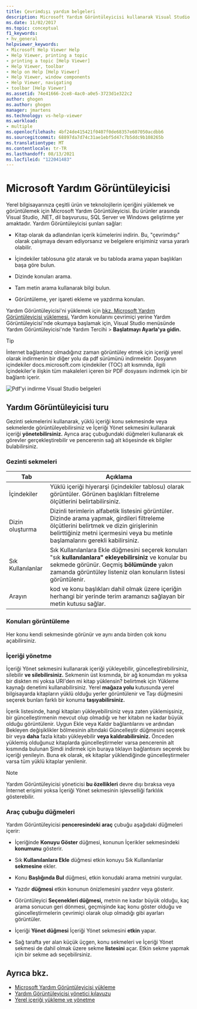 ```yaml
---
title: Çevrimdışı yardım belgeleri
description: Microsoft Yardım Görüntüleyicisi kullanarak Visual Studio ve .NET gibi çeşitli ürünler ve teknolojiler için çevrimdışı yardım Microsoft Yardım Görüntüleyicisi.
ms.date: 11/02/2017
ms.topic: conceptual
f1_keywords:
- hv_general
helpviewer_keywords:
- Microsoft Help Viewer Help
- Help Viewer, printing a topic
- printing a topic [Help Viewer]
- Help Viewer, toolbar
- Help on Help [Help Viewer]
- Help Viewer, window components
- Help Viewer, navigating
- toolbar [Help Viewer]
ms.assetid: 74e41666-2ce8-4ac0-a0e5-3723d1e322c2
author: ghogen
ms.author: ghogen
manager: jmartens
ms.technology: vs-help-viewer
ms.workload:
- multiple
ms.openlocfilehash: 4bf24de415421f0407f0de68357e607050acdbb6
ms.sourcegitcommit: 68897da7d74c31ae1ebf5d47c7b5ddc9b108265b
ms.translationtype: MT
ms.contentlocale: tr-TR
ms.lasthandoff: 08/13/2021
ms.locfileid: "122041483"
---
```

# <a name="microsoft-help-viewer"></a>Microsoft Yardım Görüntüleyicisi

Yerel bilgisayarınıza çeşitli ürün ve teknolojilerin içeriğini yüklemek ve görüntülemek için Microsoft Yardım Görüntüleyicisi. Bu ürünler arasında Visual Studio, .NET, dil başvurusu, SQL Server ve Windows geliştirme yer amaktadır. Yardım Görüntüleyicisi şunları sağlar:

- Kitap olarak da adlandırılan içerik kümelerini indirin. Bu, "çevrimdışı" olarak çalışmaya devam ediyorsanız ve belgelere erişiminiz varsa yararlı olabilir.

- İçindekiler tablosuna göz atarak ve bu tabloda arama yapan başlıkları başa göre bulun.

- Dizinde konuları arama.

- Tam metin arama kullanarak bilgi bulun.

- Görüntüleme, yer işareti ekleme ve yazdırma konuları.

Yardım Görüntüleyicisi'ni yüklemek için [bkz. Microsoft Yardım Görüntüleyicisi yüklemesi.](../help-viewer/installation.md) Yardım konularını çevrimiçi yerine Yardım Görüntüleyicisi'nde  okumaya başlamak için, Visual Studio menüsünde Yardım Görüntüleyicisi'nde Yardım Tercihi  >  **Başlatmayı Ayarla'ya gidin.**

> [!TIP]
> İnternet bağlantınız olmadığınız zaman görüntüley etmek için içeriği yerel olarak indirmenin bir diğer yolu da pdf sürümünü indirmektir. Dosyanın içindekiler docs.microsoft.com içindekiler (TOC) alt kısmında, ilgili İçindekiler'e ilişkin tüm makaleleri içeren bir PDF dosyasını indirmek için bir bağlantı içerir.
>
> ![Pdf'yi indirme Visual Studio belgeleri](media/overview/download-pdf.png)

## <a name="help-viewer-tour"></a>Yardım Görüntüleyicisi turu

Gezinti sekmelerini kullanarak, yüklü içeriği konu sekmesinde veya sekmelerde görüntüleyebilirsiniz ve İçeriği Yönet sekmesini kullanarak içeriği **yönetebilirsiniz.** Ayrıca araç çubuğundaki düğmeleri kullanarak ek görevler gerçekleştirebilir ve pencerenin sağ alt köşesinde ek bilgiler bulabilirsiniz.

### <a name="navigation-tabs"></a>Gezinti sekmeleri

|Tab|Açıklama|
|---|-----------|
|İçindekiler|Yüklü içeriği hiyerarşi (içindekiler tablosu) olarak görüntüler. Görünen başlıkları filtreleme ölçütlerini belirtabilirsiniz.|
|Dizin oluşturma|Dizinli terimlerin alfabetik listesini görüntüler. Dizinde arama yapmak, girdileri filtreleme ölçütlerini belirtmek ve dizin girişlerinin belirttiğiniz metni içermesini veya bu metinle başlamalarını gerekli kabilirsiniz.|
|Sık Kullanılanlar|Sık Kullanılanlara Ekle düğmesini seçerek konuları "sık **kullanılanlara" ekleyebilirsiniz** ve konular bu sekmede görünür. Geçmiş **bölümünde** yakın zamanda görüntüley listeniz olan konuların listesi görüntülenir.|
|Arayın|kod ve konu başlıkları dahil olmak üzere içeriğin herhangi bir yerinde terim aramanızı sağlayan bir metin kutusu sağlar.|

### <a name="view-topics"></a>Konuları görüntüleme

Her konu kendi sekmesinde görünür ve aynı anda birden çok konu açabilirsiniz.

### <a name="manage-content"></a>İçeriği yönetme

İçeriği Yönet sekmesini kullanarak içeriği yükleyebilir, güncelleştirebilirsiniz, silebilir **ve silebilirsiniz.** Sekmenin üst kısmında, bir ağ  konumdan mı yoksa bir diskten mi yoksa URI'den mi kitap yüklensin? belirtmek için Yükleme kaynağı denetimi kullanabilirsiniz. Yerel **mağaza yolu** kutusunda yerel bilgisayarda kitapların yüklü olduğu yerler görüntülenir ve Taşı düğmesini seçerek bunları farklı bir konuma **taşıyabilirsiniz.**

İçerik listesinde, hangi kitapları yükleyebilirsiniz veya zaten yüklemişsiniz, bir güncelleştirmenin mevcut olup olmadığı ve her kitabın ne kadar büyük olduğu görüntülenir. Uygun Ekle veya Kaldır bağlantılarını ve ardından  Bekleyen  değişiklikler bölmesinin altındaki Güncelleştir düğmesini seçerek bir veya **daha** fazla kitabı yükleyebilir **veya kaldırabilirsiniz.** Önceden yüklemiş olduğunuz kitaplarda güncelleştirmeler varsa pencerenin alt kısmında bulunan  Şimdi indirmek için buraya tıklayın bağlantısını seçerek bu içeriği yenileyin. Buna ek olarak, ek kitaplar yüklendiğinde güncelleştirmeler varsa tüm yüklü kitaplar yenilenir.

> [!NOTE]
> Yardım Görüntüleyicisi yöneticisi **bu özellikleri** devre dışı bıraksa veya İnternet erişimi yoksa İçeriği Yönet sekmesinin işlevselliği farklılık gösterebilir.

### <a name="toolbar-buttons"></a>Araç çubuğu düğmeleri

Yardım Görüntüleyicisi **penceresindeki araç** çubuğu aşağıdaki düğmeleri içerir:

- İçeriğinde **Konuyu Göster** düğmesi, konunun İçerikler sekmesindeki **konumunu** gösterir.

- Sık **Kullanılanlara Ekle** düğmesi etkin konuyu Sık Kullanılanlar **sekmesine** ekler.

- Konu **Başlığında Bul** düğmesi, etkin konudaki arama metnini vurgular.

- Yazdır **düğmesi** etkin konunun önizlemesini yazdırır veya gösterir.

- Görüntüleyici **Seçenekleri düğmesi,** metnin ne kadar büyük olduğu, kaç arama sonucun geri dönmesi, geçmişinde kaç konu göster olduğu ve güncelleştirmelerin çevrimiçi olarak olup olmadığı gibi ayarları görüntüler.

- İçeriği **Yönet düğmesi** İçeriği Yönet sekmesini **etkin** yapar.

- Sağ tarafta yer alan küçük üçgen, konu sekmeleri ve İçeriği Yönet sekmesi de dahil olmak üzere sekme **listesini** açar. Etkin sekme yapmak için bir sekme adı seçebilirsiniz.

## <a name="see-also"></a>Ayrıca bkz.

- [Microsoft Yardım Görüntüleyicisi yükleme](../help-viewer/installation.md)
- [Yardım Görüntüleyicisi yönetici kılavuzu](../help-viewer/administrator-guide.md)
- [Yerel içeriği yükleme ve yönetme](../help-viewer/install-manage-local-content.md)
